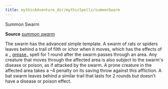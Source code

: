```yaml
---
title: mythicAdventure_dir/mythicSpells/summonSwarm
---
```

Summon Swarm

**Source** [_summon swarm_](spell_dir/summonSwarm#_summon-swarm)

The swarm has the advanced simple template. A swarm of rats or spiders leaves behind a trail of filth or ichor when it moves, which has the effects of a _ [grease](spells/grease#_grease)_ spell for 1 round after the swarm passes through an area. Any creature that moves through the affected area is also subject to the swarm's disease or poison, as if attacked by the swarm. A prone creature in the affected area takes a –4 penalty on its saving throw against this affliction. A bat swarm leaves behind a similar trail that lasts for 2 rounds but doesn't have a disease or poison effect.

